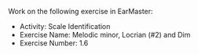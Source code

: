 Work on the following exercise in EarMaster:
- Activity: Scale Identification
- Exercise Name: Melodic minor, Locrian (#2) and Dim
- Exercise Number: 1.6
